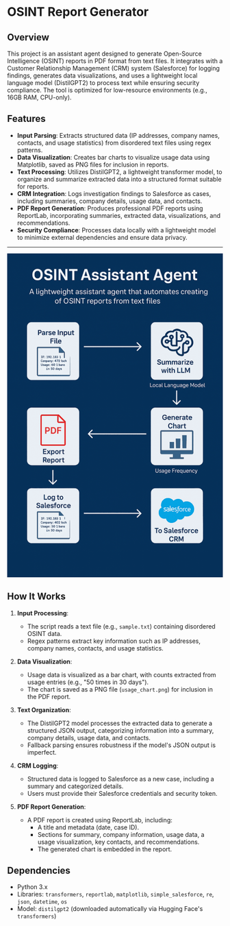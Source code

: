 # OSINT Report Generator

## Overview
This project is an assistant agent designed to generate Open-Source Intelligence (OSINT) reports in PDF format from text files. It integrates with a Customer Relationship Management (CRM) system (Salesforce) for logging findings, generates data visualizations, and uses a lightweight local language model (DistilGPT2) to process text while ensuring security compliance. The tool is optimized for low-resource environments (e.g., 16GB RAM, CPU-only).

## Features
- **Input Parsing**: Extracts structured data (IP addresses, company names, contacts, and usage statistics) from disordered text files using regex patterns.
- **Data Visualization**: Creates bar charts to visualize usage data using Matplotlib, saved as PNG files for inclusion in reports.
- **Text Processing**: Utilizes DistilGPT2, a lightweight transformer model, to organize and summarize extracted data into a structured format suitable for reports.
- **CRM Integration**: Logs investigation findings to Salesforce as cases, including summaries, company details, usage data, and contacts.
- **PDF Report Generation**: Produces professional PDF reports using ReportLab, incorporating summaries, extracted data, visualizations, and recommendations.
- **Security Compliance**: Processes data locally with a lightweight model to minimize external dependencies and ensure data privacy.
---
<div align="center">
   <img src="https://github.com/Miyagi55/osint_report_agent/blob/main/osint_report_assistant2.png" alt="Usage Chart">
</div>

## How It Works
1. **Input Processing**:
   - The script reads a text file (e.g., `sample.txt`) containing disordered OSINT data.
   - Regex patterns extract key information such as IP addresses, company names, contacts, and usage statistics.

2. **Data Visualization**:
   - Usage data is visualized as a bar chart, with counts extracted from usage entries (e.g., "50 times in 30 days").
   - The chart is saved as a PNG file (`usage_chart.png`) for inclusion in the PDF report.

3. **Text Organization**:
   - The DistilGPT2 model processes the extracted data to generate a structured JSON output, categorizing information into a summary, company details, usage data, and contacts.
   - Fallback parsing ensures robustness if the model's JSON output is imperfect.

4. **CRM Logging**:
   - Structured data is logged to Salesforce as a new case, including a summary and categorized details.
   - Users must provide their Salesforce credentials and security token.

5. **PDF Report Generation**:
   - A PDF report is created using ReportLab, including:
     - A title and metadata (date, case ID).
     - Sections for summary, company information, usage data, a usage visualization, key contacts, and recommendations.
     - The generated chart is embedded in the report.

## Dependencies
- Python 3.x
- Libraries: `transformers`, `reportlab`, `matplotlib`, `simple_salesforce`, `re`, `json`, `datetime`, `os`
- Model: `distilgpt2` (downloaded automatically via Hugging Face's `transformers`)



  
